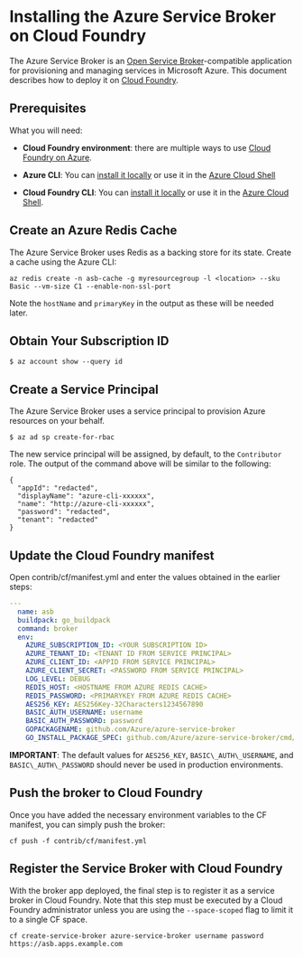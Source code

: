 # Installing the Azure Service Broker on Cloud Foundry

The Azure Service Broker is an [Open Service Broker](https://wwww.openservicebrokerapi.org)-compatible application for provisioning and managing services in Microsoft Azure. This document describes how to deploy it on [Cloud Foundry](https://cloudfoundry.org).

## Prerequisites

What you will need:

- **Cloud Foundry environment**: there are multiple ways to use [Cloud Foundry on Azure](https://docs.microsoft.com/en-us/azure/virtual-machines/linux/cloudfoundry-get-started).
- **Azure CLI**: You can [install it locally](https://docs.microsoft.com/en-us/cli/azure/install-azure-cli?view=azure-cli-latest) or use it in the [Azure Cloud Shell](https://docs.microsoft.com/en-us/azure/cloud-shell/overview?view=azure-cli-latest)

- **Cloud Foundry CLI**: You can [install it locally](https://docs.cloudfoundry.org/cf-cli/install-go-cli.html) or use it in the [Azure Cloud Shell](https://docs.microsoft.com/en-us/azure/cloud-shell/overview?view=azure-cli-latest).

## Create an Azure Redis Cache

The Azure Service Broker uses Redis as a backing store for its state. Create a cache using the Azure CLI:

```console
az redis create -n asb-cache -g myresourcegroup -l <location> --sku Basic --vm-size C1 --enable-non-ssl-port
```

Note the `hostName` and `primaryKey` in the output as these will be needed later.

## Obtain Your Subscription ID

```console
$ az account show --query id
```

## Create a Service Principal

The Azure Service Broker uses a service principal to provision Azure resources on your behalf.

```console
$ az ad sp create-for-rbac
```

The new service principal will be assigned, by default, to the `Contributor`
role. The output of the command above will be similar to the following:

```console
{
  "appId": "redacted",
  "displayName": "azure-cli-xxxxxx",
  "name": "http://azure-cli-xxxxxx",
  "password": "redacted",
  "tenant": "redacted"
}
```

## Update the Cloud Foundry manifest

Open contrib/cf/manifest.yml and enter the values obtained in the earlier steps:

```yaml
---
  name: asb
  buildpack: go_buildpack
  command: broker 
  env:
    AZURE_SUBSCRIPTION_ID: <YOUR SUBSCRIPTION ID>
    AZURE_TENANT_ID: <TENANT ID FROM SERVICE PRINCIPAL>
    AZURE_CLIENT_ID: <APPID FROM SERVICE PRINCIPAL>
    AZURE_CLIENT_SECRET: <PASSWORD FROM SERVICE PRINCIPAL>
    LOG_LEVEL: DEBUG
    REDIS_HOST: <HOSTNAME FROM AZURE REDIS CACHE>
    REDIS_PASSWORD: <PRIMARYKEY FROM AZURE REDIS CACHE>
    AES256_KEY: AES256Key-32Characters1234567890
    BASIC_AUTH_USERNAME: username
    BASIC_AUTH_PASSWORD: password
    GOPACKAGENAME: github.com/Azure/azure-service-broker
    GO_INSTALL_PACKAGE_SPEC: github.com/Azure/azure-service-broker/cmd/broker
```

**IMPORTANT**: The default values for `AES256_KEY`, `BASIC\_AUTH\_USERNAME`, and `BASIC\_AUTH\_PASSWORD` should never be used in production environments.

## Push the broker to Cloud Foundry

Once you have added the necessary environment variables to the CF manifest, you can simply push the broker:

```console
cf push -f contrib/cf/manifest.yml
```

## Register the Service Broker with Cloud Foundry

With the broker app deployed, the final step is to register it as a service broker in Cloud Foundry. Note that this step must be executed by a Cloud Foundry administrator unless you are using the `--space-scoped` flag to limit it to a single CF space.

```console
cf create-service-broker azure-service-broker username password https://asb.apps.example.com
```